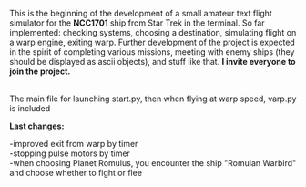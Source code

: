 

This is the beginning of the development of a small amateur text flight simulator for the <b>NCC1701</b> ship from Star Trek in the terminal. So far implemented: checking systems, choosing a destination, simulating flight on a warp engine, exiting warp. Further development of the project is expected in the spirit of completing various missions, meeting with enemy ships (they should be displayed as ascii objects), and stuff like that. <b>I invite everyone to join the project.</b>

<br>The main file for launching start.py, then when flying at warp speed, varp.py is included

<b>Last changes:</b><p>
-improved exit from warp by timer<br>
-stopping pulse motors by timer<br>
-when choosing Planet Romulus, you encounter the ship "Romulan Warbird" and choose whether to fight or flee<br>

<p>


